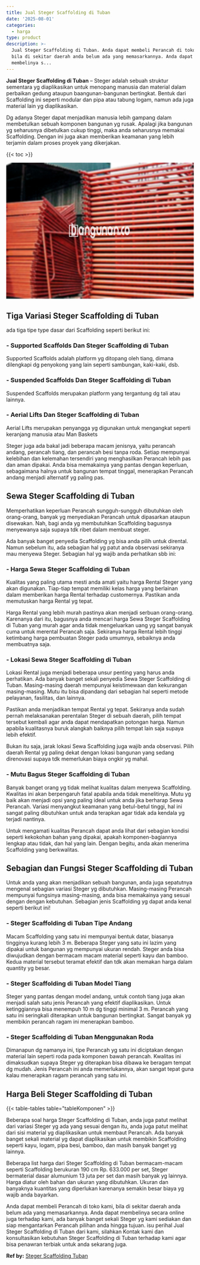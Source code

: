 ```yaml
---
title: Jual Steger Scaffolding di Tuban
date: '2025-08-01'
categories:
  - harga
type: product
description: >-
  Jual Steger Scaffolding di Tuban. Anda dapat membeli Perancah di toko kami,
  bila di sekitar daerah anda belum ada yang memasarkannya. Anda dapat
  membelinya s...
---
```


**Jual Steger Scaffolding di Tuban** – Steger adalah sebuah struktur sementara yg diaplikasikan untuk menopang manusia dan material dalam perbaikan gedung ataupun baangunan-bangunan bertingkat. Bentuk dari Scaffolding ini seperti modular dan pipa atau tabung logam, namun ada juga material lain yg diaplikasikan.

Dg adanya Steger dapat menjadikan manusia lebih gampang dalam membetulkan sebuah komponen bangunan yg rusak. Apalagi jika bangunan yg seharusnya dibetulkan cukup tinggi, maka anda seharusnya memakai Scaffolding. Dengan ini juga akan memberikan keamanan yang lebih terjamin dalam proses proyek yang dikerjakan.

{{< toc >}}

![Jual Steger Scaffolding di Tuban](/images/sewa-scaffolding-steger-16.png)

## Tiga Variasi Steger Scaffolding di Tuban

ada tiga tipe type dasar dari Scaffolding seperti berikut ini:

### \- Supported Scaffolds Dan Steger Scaffolding di Tuban

Supported Scaffolds adalah platform yg ditopang oleh tiang, dimana dilengkapi dg penyokong yang lain seperti sambungan, kaki-kaki, dsb.

### \- Suspended Scaffolds Dan Steger Scaffolding di Tuban

Suspended Scaffolds merupakan platform yang tergantung dg tali atau lainnya.

### \- Aerial Lifts Dan Steger Scaffolding di Tuban

Aerial Lifts merupakan penyangga yg digunakan untuk mengangkat seperti keranjang manusia atau Man Baskets

Steger juga ada bakal jadi beberapa macam jenisnya, yaitu perancah andang, perancah tiang, dan perancah besi tanpa roda. Setiap mempunyai kelebihan dan kelemahan tersendiri yang menghasilkan Perancah lebih pas dan aman dipakai. Anda bisa memakainya yang pantas dengan keperluan, sebagaimana halnya untuk bangunan tempat tinggal, menerapkan Perancah andang menjadi alternatif yg paling pas.

## Sewa Steger Scaffolding di Tuban

Memperhatikan keperluan Perancah sungguh-sungguh dibutuhkan oleh orang-orang, banyak yg menyediakan Perancah untuk dipasarkan ataupun disewakan. Nah, bagi anda yg membutuhkan Scaffolding bagusnya menyewanya saja supaya tdk ribet dalam membuat steger.

Ada banyak banget penyedia Scaffolding yg bisa anda pilih untuk dirental. Namun sebelum itu, ada sebagian hal yg patut anda observasi sekiranya mau menyewa Steger. Sebagian hal yg wajib anda perhatikan sbb ini:

### \- Harga Sewa Steger Scaffolding di Tuban

Kualitas yang paling utama mesti anda amati yaitu harga Rental Steger yang akan digunakan. Tiap-tiap tempat memiliki kelas harga yang berlainan dalam memberikan harga Rental terhadap customernya. Pastikan anda memutuskan harga Rental yg tepat.

Harga Rental yang lebih murah pastinya akan menjadi serbuan orang-orang. Karenanya dari itu, bagusnya anda mencari harga Sewa Steger Scaffolding di Tuban yang murah agar anda tidak mengeluarkan uang yg sangat banyak cuma untuk merental Perancah saja. Sekiranya harga Rental lebih tinggi ketimbang harga pembuatan Steger pada umumnya, sebaiknya anda membuatnya saja.

### \- Lokasi Sewa Steger Scaffolding di Tuban

Lokasi Rental juga menjadi beberapa unsur penting yang harus anda perhatikan. Ada banyak banget sekali penyedia Sewa Steger Scaffolding di Tuban. Masing-masing daerah mempunyai keistimewaan dan kekurangan masing-masing. Mutu itu bisa dipandang dari sebagian hal seperti metode pelayanan, fasilitas, dan lainnya.

Pastikan anda menjadikan tempat Rental yg tepat. Sekiranya anda sudah pernah melaksanakan perentalan Steger di sebuah daerah, pilih tempat tersebut kembali agar anda dapat mendapatkan potongan harga. Namun apabila kualitasnya buruk alangkah baiknya pilih tempat lain saja supaya lebih efektif.

Bukan itu saja, jarak lokasi Sewa Scaffolding juga wajib anda observasi. Pilih daerah Rental yg paling dekat dengan lokasi bangunan yang sedang direnovasi supaya tdk memerlukan biaya ongkir yg mahal.

### \- Mutu Bagus Steger Scaffolding di Tuban

Banyak banget orang yg tidak melihat kualitas dalam menyewa Scaffolding. Kwalitas ini akan berpengaruh fatal apabila anda tidak menelitinya. Mutu yg baik akan menjadi opsi yang paling ideal untuk anda jika berharap Sewa Perancah. Variasi menyangkut keamanan yang betul-betul tinggi, hal ini sangat paling dibutuhkan untuk anda terapkan agar tidak ada kendala yg terjadi nantinya.

Untuk mengamati kualitas Perancah dapat anda lihat dari sebagian kondisi seperti kekokohan bahan yang dipakai, apakah komponen-bagiannya lengkap atau tidak, dan hal yang lain. Dengan begitu, anda akan menerima Scaffolding yang berkwalitas.

## Sebagian dan Fungsi Steger Scaffolding di Tuban

Untuk anda yang akan menjadikan sebuah bangunan, anda juga sepatutnya mengenal sebagian variasi Steger yg dibutuhkan. Masing-masing Perancah mempunyai fungsinya masing-masing, anda bisa memakainya yang sesuai dengan dengan kebutuhan. Sebagian jenis Scaffolding yg dapat anda kenal seperti berikut ini!

### \- Steger Scaffolding di Tuban Tipe Andang

Macam Scaffolding yang satu ini mempunyai bentuk datar, biasanya tingginya kurang lebih 3 m. Beberapa Steger yang satu ini lazim yang dipakai untuk bangunan yg mempunyai ukuran rendah. Steger anda bisa diwujudkan dengan bermacam macam material seperti kayu dan bamboo. Kedua material tersebut teramat efektif dan tdk akan memakan harga dalam quantity yg besar.

### \- Steger Scaffolding di Tuban Model Tiang

Steger yang pantas dengan model andang, untuk contoh tiang juga akan menjadi salah satu jenis Perancah yang efektif diaplikasikan. Untuk ketinggiannya bisa menempuh 10 m dg tinggi minimal 3 m. Perancah yang satu ini seringkali diterapkan untuk bangunan bertingkat. Sangat banyak yg membikin perancah ragam ini menerapkan bamboo.

### \- Steger Scaffolding di Tuban Menggunakan Roda

Dimanapun dg namanya ini, tipe Perancah yg satu ini diciptakan dengan material lain seperti roda pada komponen bawah perancah. Kwalitas ini dimaksudkan supaya Steger yg diterapkan bisa dibawa ke beragam tempat dg mudah. Jenis Perancah ini anda memerlukannya, akan sangat tepat guna kalau menerapkan ragam perancah yang satu ini.

## Harga Beli Steger Scaffolding di Tuban

{{< table-tables table="tableKomponen" >}}

Beberapa soal harga Steger Scaffolding di Tuban, anda juga patut melihat dari variasi Steger yg ada yang sesuai dengan itu, anda juga patut melihat dari sisi material yg diaplikasikan untuk membaut Perancah. Ada banyak banget sekali material yg dapat diaplikasikan untuk membikin Scaffolding seperti kayu, logam, pipa besi, bamboo, dan masih banyak banget yg lainnya.

Beberapa list harga dari Steger Scaffolding di Tuban bermacam-macam seperti Scaffolding berukuran 190 cm Rp. 633.000 per set, Steger bermaterial dasar alumunium 13 juta per set dan masih banyak yg lainnya. Harga diatur oleh bahan dan ukuran yang dibutuhkan. Ukuran dan banyaknya kuantitas yang diperlukan karenanya semakin besar biaya yg wajib anda bayarkan.

Anda dapat membeli Perancah di toko kami, bila di sekitar daerah anda belum ada yang memasarkannya. Anda dapat membelinya secara online juga terhadap kami, ada banyak banget sekali Steger yg kami sediakan dan siap mengantarkan Perancah pilihan anda hingga tujuan. isu perihal Jual Steger Scaffolding di Tuban dari kami, silahkan Kontak kami dan konsultasikan kebutuhan Steger Scaffolding di Tuban terhadap kami agar bisa penawran terbiak untuk anda sekarang juga.

**Ref by:** [Steger Scaffolding Tuban](https://id.wikipedia.org/wiki/Steger)
